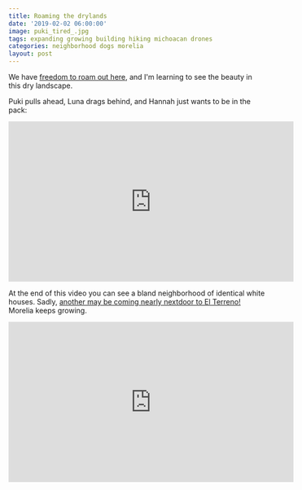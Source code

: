 ```yaml
---
title: Roaming the drylands
date: '2019-02-02 06:00:00'
image: puki_tired_.jpg
tags: expanding growing building hiking michoacan drones
categories: neighborhood dogs morelia
layout: post
---
```


We have [freedom to roam out here](https://reverdecer.annalisagross.com/2018/07/22/the-right-to-roam/), and I'm learning to see the beauty in this dry landscape.

Puki pulls ahead, Luna drags behind, and Hannah just wants to be in the pack:

<iframe width="560" height="315" src="https://www.youtube-nocookie.com/embed/tznRXUAyk5w" frameborder="0" allow="accelerometer; autoplay; encrypted-media; gyroscope; picture-in-picture" allowfullscreen></iframe>


At the end of this video you can see a bland neighborhood of identical white houses. Sadly, [another may be coming nearly nextdoor to El Terreno!](http://reverdecer.annalisagross.com/2019/01/14/brick-city-by-drone/) Morelia keeps growing.

<iframe width="560" height="315" src="https://www.youtube-nocookie.com/embed/F_wsmBU7bHA" frameborder="0" allow="accelerometer; autoplay; encrypted-media; gyroscope; picture-in-picture" allowfullscreen></iframe>